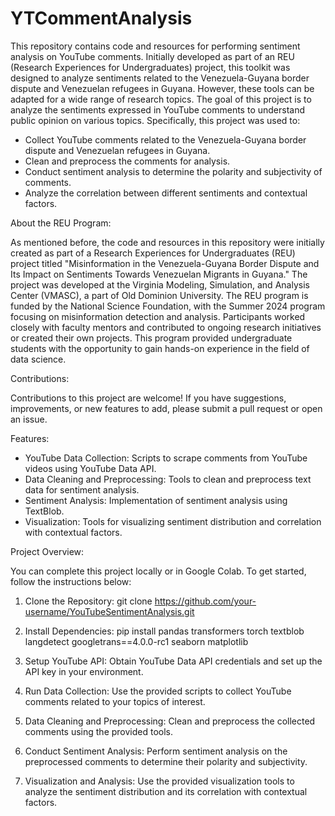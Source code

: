 # YTCommentAnalysis

This repository contains code and resources for performing sentiment analysis on YouTube comments. Initially developed as part of an REU (Research Experiences for Undergraduates) project, this toolkit was designed to analyze sentiments related to the Venezuela-Guyana border dispute and Venezuelan refugees in Guyana. However, these tools can be adapted for a wide range of research topics. The goal of this project is to analyze the sentiments expressed in YouTube comments to understand public opinion on various topics. Specifically, this project was used to:

- Collect YouTube comments related to the Venezuela-Guyana border dispute and Venezuelan refugees in Guyana.
- Clean and preprocess the comments for analysis.
- Conduct sentiment analysis to determine the polarity and subjectivity of comments.
- Analyze the correlation between different sentiments and contextual factors.

About the REU Program:

As mentioned before, the code and resources in this repository were initially created as part of a Research Experiences for Undergraduates (REU) project titled "Misinformation in the Venezuela-Guyana Border Dispute and Its Impact on Sentiments Towards Venezuelan Migrants in Guyana." The project was developed at the Virginia Modeling, Simulation, and Analysis Center (VMASC), a part of Old Dominion University. The REU program is funded by the National Science Foundation, with the Summer 2024 program focusing on misinformation detection and analysis. Participants worked closely with faculty mentors and contributed to ongoing research initiatives or created their own projects. This program provided undergraduate students with the opportunity to gain hands-on experience in the field of data science.

Contributions:

Contributions to this project are welcome! If you have suggestions, improvements, or new features to add, please submit a pull request or open an issue.

Features:

- YouTube Data Collection: Scripts to scrape comments from YouTube videos using YouTube Data API.
- Data Cleaning and Preprocessing: Tools to clean and preprocess text data for sentiment analysis.
- Sentiment Analysis: Implementation of sentiment analysis using TextBlob.
- Visualization: Tools for visualizing sentiment distribution and correlation with contextual factors.

Project Overview:

You can complete this project locally or in Google Colab. To get started, follow the instructions below:

1. Clone the Repository: git clone https://github.com/your-username/YouTubeSentimentAnalysis.git
   
2. Install Dependencies: pip install pandas transformers torch textblob langdetect googletrans==4.0.0-rc1 seaborn matplotlib

3. Setup YouTube API:
   Obtain YouTube Data API credentials and set up the API key in your environment.

4. Run Data Collection:
   Use the provided scripts to collect YouTube comments related to your topics of interest.

5. Data Cleaning and Preprocessing:
   Clean and preprocess the collected comments using the provided tools.

6. Conduct Sentiment Analysis:
   Perform sentiment analysis on the preprocessed comments to determine their polarity and subjectivity.

7. Visualization and Analysis:
   Use the provided visualization tools to analyze the sentiment distribution and its correlation with contextual factors.
 
